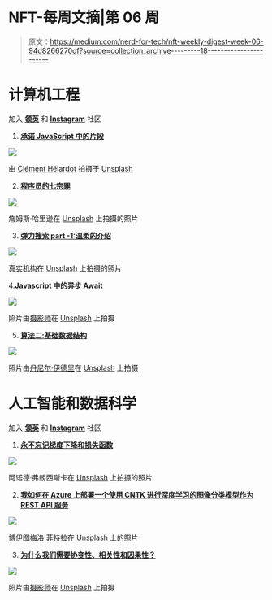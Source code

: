 # NFT-每周文摘|第 06 周

> 原文：<https://medium.com/nerd-for-tech/nft-weekly-digest-week-06-94d8266270df?source=collection_archive---------18----------------------->

# 计算机工程

加入 [**领英**](https://www.linkedin.com/showcase/72435604/admin/) 和 [**Instagram**](https://www.instagram.com/nft_computer_engineering/) 社区

1.  [**承诺 JavaScript 中的片段**](/nerd-for-tech/promises-snippets-in-javascript-40a7faea8d6b)

![](img/c3314d2702820cd61f9ea8e3c92965b9.png)

由 [Clément Hélardot](https://unsplash.com/@clemhlrdt?utm_source=medium&utm_medium=referral) 拍摄于 [Unsplash](https://unsplash.com?utm_source=medium&utm_medium=referral)

2. [**程序员的七宗罪**](/nerd-for-tech/the-7-deadly-sins-of-a-coder-1e94b749172a)

![](img/d4e6a46ba3e22614c38582ca1dd39d64.png)

詹姆斯·哈里逊在 [Unsplash](https://unsplash.com?utm_source=medium&utm_medium=referral) 上拍摄的照片

3. [**弹力搜索 part -1:温柔的介绍**](/nerd-for-tech/elasticsearch-part-1-5ba00a04cf8a)

![](img/6a5b424d0a58d2e59ba6c1b6f9dcf658.png)

[真实机构](https://unsplash.com/@trueagency?utm_source=medium&utm_medium=referral)在 [Unsplash](https://unsplash.com?utm_source=medium&utm_medium=referral) 上拍摄的照片

4.[**Javascript 中的异步 Await**](/nerd-for-tech/async-await-in-javascript-e29abc2bfab7)

![](img/a5584bace56774a4aa0e80757cb22837.png)

照片由[摄影师](https://unsplash.com/@ffstop?utm_source=medium&utm_medium=referral)在 [Unsplash](https://unsplash.com?utm_source=medium&utm_medium=referral) 上拍摄

5. [**算法二:基础数据结构**](/nerd-for-tech/algorithms-ii-fundamental-data-structures-9e2382babc2a)

![](img/a35527b7da65b172df83713a03f8275c.png)

照片由[丹尼尔·伊德里](https://unsplash.com/@ricaros?utm_source=medium&utm_medium=referral)在 [Unsplash](https://unsplash.com?utm_source=medium&utm_medium=referral) 上拍摄

# 人工智能和数据科学

加入 [**领英**](https://www.linkedin.com/showcase/72432816/admin/) 和 [**Instagram**](https://www.instagram.com/nft_ai_data_science/) 社区

1.  [**永不忘记梯度下降和损失函数**](/nerd-for-tech/never-forget-gradient-descent-and-loss-function-ever-again-e593936a3bf8)

![](img/a59b147b08f9284b0a25dc034608ff49.png)

阿诺德·弗朗西斯卡在 [Unsplash](https://unsplash.com?utm_source=medium&utm_medium=referral) 上拍摄的照片

2. [**我如何在 Azure 上部署一个使用 CNTK 进行深度学习的图像分类模型作为 REST API 服务**](/nerd-for-tech/how-i-deployed-an-image-classification-model-using-cntk-for-deep-learning-as-a-rest-api-service-on-e9ef0ec80e79)

![](img/bc201c79a58eba311759b958722dd387.png)

[博伊图梅洛·菲特拉](https://unsplash.com/@writecodenow?utm_source=medium&utm_medium=referral)在 [Unsplash](https://unsplash.com?utm_source=medium&utm_medium=referral) 上的照片

3. [**为什么我们需要协变性、相关性和因果性？**](/nerd-for-tech/why-we-need-covariance-correlation-and-causation-86d47eb1bb7f)

![](img/157fc89b95f1862c0cfc2f37ea6a0895.png)

照片由[摄影师](https://unsplash.com/@ffstop?utm_source=medium&utm_medium=referral)在 [Unsplash](https://unsplash.com?utm_source=medium&utm_medium=referral) 上拍摄